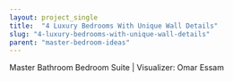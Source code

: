 ```yaml
---
layout: project_single
title:  "4 Luxury Bedrooms With Unique Wall Details"
slug: "4-luxury-bedrooms-with-unique-wall-details"
parent: "master-bedroom-ideas"
---
```

Master Bathroom Bedroom Suite  | Visualizer: Omar Essam